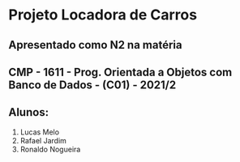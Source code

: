 # Projeto Locadora de Carros
## Apresentado como N2 na matéria
## CMP - 1611 - Prog. Orientada a Objetos com Banco de Dados - (C01) - 2021/2

## Alunos:
1) Lucas Melo
2) Rafael Jardim
3) Ronaldo Nogueira